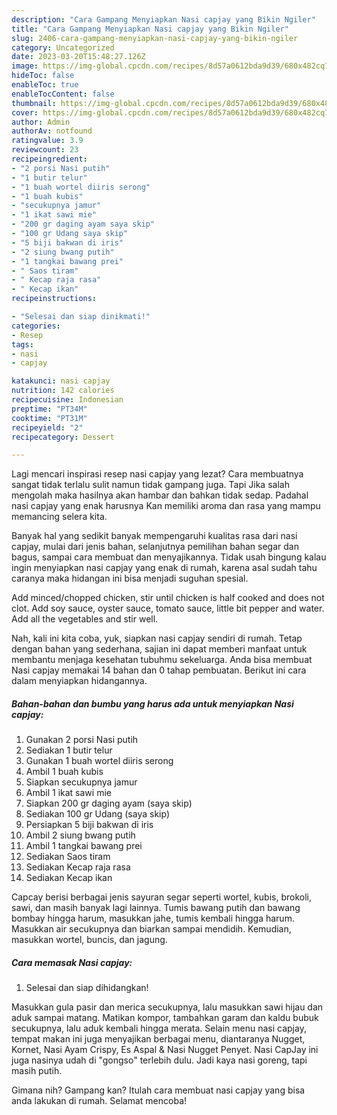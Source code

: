 ```yaml
---
description: "Cara Gampang Menyiapkan Nasi capjay yang Bikin Ngiler"
title: "Cara Gampang Menyiapkan Nasi capjay yang Bikin Ngiler"
slug: 2406-cara-gampang-menyiapkan-nasi-capjay-yang-bikin-ngiler
category: Uncategorized
date: 2023-03-20T15:48:27.126Z
image: https://img-global.cpcdn.com/recipes/8d57a0612bda9d39/680x482cq70/nasi-capjay-foto-resep-utama.jpg
hideToc: false
enableToc: true
enableTocContent: false
thumbnail: https://img-global.cpcdn.com/recipes/8d57a0612bda9d39/680x482cq70/nasi-capjay-foto-resep-utama.jpg
cover: https://img-global.cpcdn.com/recipes/8d57a0612bda9d39/680x482cq70/nasi-capjay-foto-resep-utama.jpg
author: Admin
authorAv: notfound
ratingvalue: 3.9
reviewcount: 23
recipeingredient:
- "2 porsi Nasi putih"
- "1 butir telur"
- "1 buah wortel diiris serong"
- "1 buah kubis"
- "secukupnya jamur"
- "1 ikat sawi mie"
- "200 gr daging ayam saya skip"
- "100 gr Udang saya skip"
- "5 biji bakwan di iris"
- "2 siung bwang putih"
- "1 tangkai bawang prei"
- " Saos tiram"
- " Kecap raja rasa"
- " Kecap ikan"
recipeinstructions:

- "Selesai dan siap dinikmati!"
categories:
- Resep
tags:
- nasi
- capjay

katakunci: nasi capjay 
nutrition: 142 calories
recipecuisine: Indonesian
preptime: "PT34M"
cooktime: "PT31M"
recipeyield: "2"
recipecategory: Dessert

---
```



Lagi mencari inspirasi resep nasi capjay yang lezat? Cara membuatnya sangat tidak terlalu sulit namun tidak gampang juga. Tapi Jika salah mengolah maka hasilnya akan hambar dan bahkan tidak sedap. Padahal nasi capjay yang enak harusnya Kan memiliki aroma dan rasa yang mampu memancing selera kita.


Banyak hal yang sedikit banyak mempengaruhi kualitas rasa dari nasi capjay, mulai dari jenis bahan, selanjutnya pemilihan bahan segar dan bagus, sampai cara membuat dan menyajikannya. Tidak usah bingung kalau ingin menyiapkan nasi capjay yang enak di rumah, karena asal sudah tahu caranya maka hidangan ini bisa menjadi suguhan spesial.

Add minced/chopped chicken, stir until chicken is half cooked and does not clot. Add soy sauce, oyster sauce, tomato sauce, little bit pepper and water. Add all the vegetables and stir well.


Nah, kali ini kita coba, yuk, siapkan nasi capjay sendiri di rumah. Tetap dengan bahan yang sederhana, sajian ini dapat memberi manfaat untuk membantu menjaga kesehatan tubuhmu sekeluarga. Anda bisa membuat Nasi capjay memakai 14 bahan dan 0 tahap pembuatan. Berikut ini cara dalam menyiapkan hidangannya.

<!--inarticleads1-->

##### Bahan-bahan dan bumbu yang harus ada untuk menyiapkan Nasi capjay:

1. Gunakan 2 porsi Nasi putih
1. Sediakan 1 butir telur
1. Gunakan 1 buah wortel diiris serong
1. Ambil 1 buah kubis
1. Siapkan secukupnya jamur
1. Ambil 1 ikat sawi mie
1. Siapkan 200 gr daging ayam (saya skip)
1. Sediakan 100 gr Udang (saya skip)
1. Persiapkan 5 biji bakwan di iris
1. Ambil 2 siung bwang putih
1. Ambil 1 tangkai bawang prei
1. Sediakan  Saos tiram
1. Sediakan  Kecap raja rasa
1. Sediakan  Kecap ikan


Capcay berisi berbagai jenis sayuran segar seperti wortel, kubis, brokoli, sawi, dan masih banyak lagi lainnya. Tumis bawang putih dan bawang bombay hingga harum, masukkan jahe, tumis kembali hingga harum. Masukkan air secukupnya dan biarkan sampai mendidih. Kemudian, masukkan wortel, buncis, dan jagung. 

<!--inarticleads2-->

##### Cara memasak Nasi capjay:


1. Selesai dan siap dihidangkan!

Masukkan gula pasir dan merica secukupnya, lalu masukkan sawi hijau dan aduk sampai matang. Matikan kompor, tambahkan garam dan kaldu bubuk secukupnya, lalu aduk kembali hingga merata. Selain menu nasi capjay, tempat makan ini juga menyajikan berbagai menu, diantaranya Nugget, Kornet, Nasi Ayam Crispy, Es Aspal &amp; Nasi Nugget Penyet. Nasi CapJay ini juga nasinya udah di &#34;gongso&#34; terlebih dulu. Jadi kaya nasi goreng, tapi masih putih. 

Gimana nih? Gampang kan? Itulah cara membuat nasi capjay yang bisa anda lakukan di rumah. Selamat mencoba!
